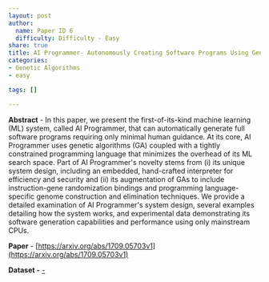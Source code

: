 ```yaml
---
layout: post
author:
  name: Paper ID 6
  difficulty: Difficulty - Easy
share: true
title: AI Programmer- Autonomously Creating Software Programs Using Genetic Algorithms
categories:
- Genetic Algorithms
- easy

tags: []

---
```

**Abstract** - In this paper, we present the first-of-its-kind machine learning (ML) system, called AI Programmer, that can automatically generate full software programs requiring only minimal human guidance. At its core, AI Programmer uses genetic algorithms (GA) coupled with a tightly constrained programming language that minimizes the overhead of its ML search space. Part of AI Programmer's novelty stems from (i) its unique system design, including an embedded, hand-crafted interpreter for efficiency and security and (ii) its augmentation of GAs to include instruction-gene randomization bindings and programming language-specific genome construction and elimination techniques. We provide a detailed examination of AI Programmer's system design, several examples detailing how the system works, and experimental data demonstrating its software generation capabilities and performance using only mainstream CPUs.

**Paper** - [https://arxiv.org/abs/1709.05703v1](https://arxiv.org/abs/1709.05703v1)

**Dataset -** [-](-)
    